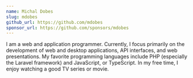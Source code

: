 ```yaml
---
name: Michal Dobes
slug: mdobes
github_url: https://github.com/mdobes
sponsor_url: https://github.com/sponsors/mdobes
---
```


I am a web and application programmer. Currently, I focus primarily on the development of web and desktop applications, API interfaces, and web presentations. My favorite programming languages include PHP (especially the Laravel framework) and JavaScript, or TypeScript. In my free time, I enjoy watching a good TV series or movie.
